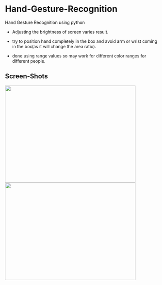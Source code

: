 # Hand-Gesture-Recognition
Hand Gesture Recognition using python 

* Adjusting the brightness of screen varies result. 

* try to position hand completely in the box and avoid arm or wrist coming in the box(as it will change the area ratio).

* done using range values so may work for different color ranges for different people.

## Screen-Shots

<img src="https://user-images.githubusercontent.com/36808495/67163077-57768e00-f388-11e9-8466-c90a6e73656c.png" width="430" height="320">
<img src="https://user-images.githubusercontent.com/36808495/67163108-8d1b7700-f388-11e9-885c-0231338fb6f4.png" width="430" height="320">
